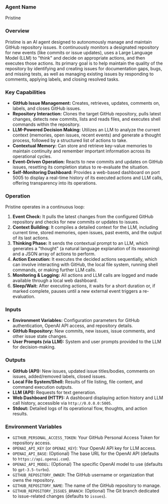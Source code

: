 ### Agent Name
Pristine

### Overview
Pristine is an AI agent designed to autonomously manage and maintain GitHub repository issues. It continuously monitors a designated repository for new events (like commits or issue updates), uses a Large Language Model (LLM) to "think" and decide on appropriate actions, and then executes those actions. Its primary goal is to help maintain the quality of the repository by identifying and creating issues for documentation gaps, bugs, and missing tests, as well as managing existing issues by responding to comments, applying labels, and closing resolved tasks.

### Key Capabilities
*   **GitHub Issue Management:** Creates, retrieves, updates, comments on, labels, and closes GitHub issues.
*   **Repository Interaction:** Clones the target GitHub repository, pulls latest changes, detects new commits, lists and reads files, and executes shell commands within the repository.
*   **LLM-Powered Decision Making:** Utilizes an LLM to analyze the current context (memories, open issues, recent events) and generate a thought process, followed by a structured list of actions to take.
*   **Contextual Memory:** Can store and retrieve key-value memories to maintain continuity and remember important information across its operational cycles.
*   **Event-Driven Operation:** Reacts to new commits and updates on GitHub issues, resetting its completion status to re-evaluate the situation.
*   **Self-Monitoring Dashboard:** Provides a web-based dashboard on port 5005 to display a real-time history of its executed actions and LLM calls, offering transparency into its operations.

### Operation
Pristine operates in a continuous loop:
1.  **Event Check:** It pulls the latest changes from the configured GitHub repository and checks for new commits or updates to issues.
2.  **Context Building:** It compiles a detailed context for the LLM, including current time, stored memories, open issues, past events, and the output of its last actions.
3.  **Thinking Phase:** It sends the contextual prompt to an LLM, which generates a "thought" (a natural language explanation of its reasoning) and a JSON array of actions to perform.
4.  **Action Execution:** It executes the decided actions sequentially, which can involve interacting with GitHub, the local file system, running shell commands, or making further LLM calls.
5.  **Monitoring & Logging:** All actions and LLM calls are logged and made available through a local web dashboard.
6.  **Sleep/Wait:** After executing actions, it waits for a short duration or, if marked complete, pauses until a new external event triggers a re-evaluation.

### Inputs
*   **Environment Variables:** Configuration parameters for GitHub authentication, OpenAI API access, and repository details.
*   **GitHub Repository:** New commits, new issues, issue comments, and other issue state changes.
*   **User Prompts (via LLM):** System and user prompts provided to the LLM for decision-making.

### Outputs
*   **GitHub (API):** New issues, updated issue titles/bodies, comments on issues, added/removed labels, closed issues.
*   **Local File System/Shell:** Results of file listing, file content, and command execution outputs.
*   **LLM (API):** Requests for text generation.
*   **Web Dashboard (HTTP):** A dashboard displaying action history and LLM call history, accessible via `http://0.0.0.0:5005`.
*   **Stdout:** Detailed logs of its operational flow, thoughts, and action results.

### Environment Variables
*   `GITHUB_PERSONAL_ACCESS_TOKEN`: Your GitHub Personal Access Token for repository access.
*   `OPENAI_API_KEY` (or `OPENAI_KEY`): Your OpenAI API key for LLM access.
*   `OPENAI_API_BASE`: (Optional) The base URL for the OpenAI API (defaults to `https://api.openai.com`).
*   `OPENAI_API_MODEL`: (Optional) The specific OpenAI model to use (defaults to `gpt-3.5-turbo`).
*   `GITHUB_REPOSITORY_OWNER`: The GitHub username or organization that owns the repository.
*   `GITHUB_REPOSITORY_NAME`: The name of the GitHub repository to manage.
*   `GITHUB_REPOSITORY_ISSUES_BRANCH`: (Optional) The Git branch dedicated to issue-related changes (defaults to `issues`).
